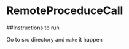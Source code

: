 RemoteProceduceCall
===================

##Instructions to run

Go to src directory and ```make``` it happen
